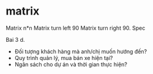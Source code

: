 # matrix
Matrix n*n
Matrix turn left 90
Matrix turn right 90.
Spec

Bai 3
d.
- Đối tượng khách hàng mà anh/chị muốn hướng đến?
- Quy trình quản lý, mua bán xe hiện tại?
- Ngân sách cho dự án và thời gian thực hiện?
